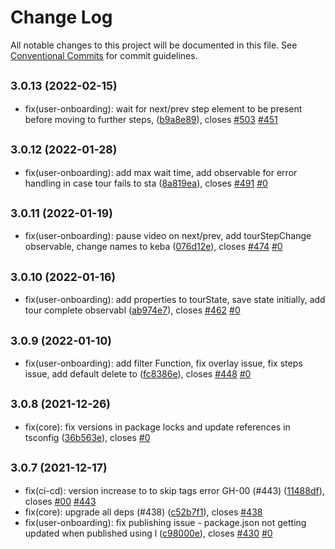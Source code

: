 # Change Log

All notable changes to this project will be documented in this file.
See [Conventional Commits](https://conventionalcommits.org) for commit guidelines.

## <small>3.0.13 (2022-02-15)</small>

* fix(user-onboarding): wait for next/prev step element to be present before moving to further steps,  ([b9a8e89](https://github.com/sourcefuse/loopback4-microservice-catalog/commit/b9a8e89)), closes [#503](https://github.com/sourcefuse/loopback4-microservice-catalog/issues/503) [#451](https://github.com/sourcefuse/loopback4-microservice-catalog/issues/451)





## <small>3.0.12 (2022-01-28)</small>

* fix(user-onboarding): add max wait time, add observable for error handling in case tour fails to sta ([8a819ea](https://github.com/sourcefuse/loopback4-microservice-catalog/commit/8a819ea)), closes [#491](https://github.com/sourcefuse/loopback4-microservice-catalog/issues/491) [#0](https://github.com/sourcefuse/loopback4-microservice-catalog/issues/0)





## <small>3.0.11 (2022-01-19)</small>

* fix(user-onboarding): pause video on next/prev,  add tourStepChange observable, change names to keba ([076d12e](https://github.com/sourcefuse/loopback4-microservice-catalog/commit/076d12e)), closes [#474](https://github.com/sourcefuse/loopback4-microservice-catalog/issues/474) [#0](https://github.com/sourcefuse/loopback4-microservice-catalog/issues/0)





## <small>3.0.10 (2022-01-16)</small>

* fix(user-onboarding): add properties to tourState, save state initially, add tour complete observabl ([ab974e7](https://github.com/sourcefuse/loopback4-microservice-catalog/commit/ab974e7)), closes [#462](https://github.com/sourcefuse/loopback4-microservice-catalog/issues/462) [#0](https://github.com/sourcefuse/loopback4-microservice-catalog/issues/0)





## <small>3.0.9 (2022-01-10)</small>

* fix(user-onboarding): add filter Function, fix overlay issue, fix steps issue, add default delete to ([fc8386e](https://github.com/sourcefuse/loopback4-microservice-catalog/commit/fc8386e)), closes [#448](https://github.com/sourcefuse/loopback4-microservice-catalog/issues/448) [#0](https://github.com/sourcefuse/loopback4-microservice-catalog/issues/0)





## <small>3.0.8 (2021-12-26)</small>

* fix(core): fix versions in package locks and update references in tsconfig ([36b563e](https://github.com/sourcefuse/loopback4-microservice-catalog/commit/36b563e)), closes [#0](https://github.com/sourcefuse/loopback4-microservice-catalog/issues/0)





## <small>3.0.7 (2021-12-17)</small>

* fix(ci-cd): version increase to to skip tags error GH-00 (#443) ([11488df](https://github.com/sourcefuse/loopback4-microservice-catalog/commit/11488df)), closes [#00](https://github.com/sourcefuse/loopback4-microservice-catalog/issues/00) [#443](https://github.com/sourcefuse/loopback4-microservice-catalog/issues/443)
* fix(core): upgrade all deps (#438) ([c52b7f1](https://github.com/sourcefuse/loopback4-microservice-catalog/commit/c52b7f1)), closes [#438](https://github.com/sourcefuse/loopback4-microservice-catalog/issues/438)
* fix(user-onboarding): fix publishing issue - package.json not getting updated when published using l ([c98000e](https://github.com/sourcefuse/loopback4-microservice-catalog/commit/c98000e)), closes [#430](https://github.com/sourcefuse/loopback4-microservice-catalog/issues/430) [#0](https://github.com/sourcefuse/loopback4-microservice-catalog/issues/0)
